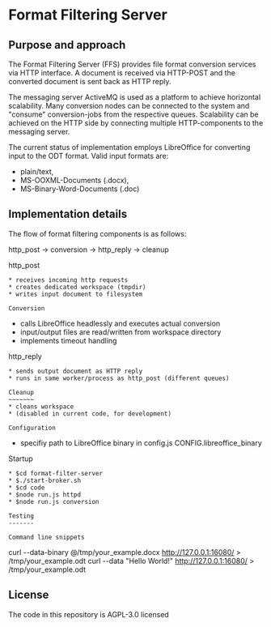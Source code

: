 Format Filtering Server
=======================

Purpose and approach
--------------------

The Format Filtering Server (FFS) provides file format conversion
services via HTTP interface. A document is received via
HTTP-POST and the converted document is sent back as HTTP reply.

The messaging server ActiveMQ is used as a platform to achieve
horizontal scalability. Many conversion nodes can be connected
to the system and "consume" conversion-jobs from the respective
queues. Scalability can be achieved on the HTTP side by connecting
multiple HTTP-components to the messaging server.

The current status of implementation employs LibreOffice for
converting input to the ODT format. Valid input formats are:
* plain/text,
* MS-OOXML-Documents (.docx),
* MS-Binary-Word-Documents (.doc)

Implementation details
----------------------

The flow of format filtering components is as follows:

http_post -> conversion -> http_reply -> cleanup

http_post
~~~~~~~~~~
* receives incoming http requests
* creates dedicated workspace (tmpdir)
* writes input document to filesystem

Conversion
~~~~~~~~~~
* calls LibreOffice headlessly and executes actual conversion
* input/output files are read/written from workspace directory
* implements timeout handling

http_reply
~~~~~~~~~~
* sends output document as HTTP reply
* runs in same worker/process as http_post (different queues)

Cleanup
~~~~~~~
* cleans workspace
* (disabled in current code, for development)

Configuration
~~~~~~~~~~
* specifiy path to LibreOffice binary in config.js CONFIG.libreoffice_binary

Startup
~~~~~~~
* $cd format-filter-server
* $./start-broker.sh
* $cd code
* $node run.js httpd
* $node run.js conversion

Testing
-------

Command line snippets
~~~~~~~~~~~~~~~~~~~~~

curl --data-binary @/tmp/your_example.docx http://127.0.0.1:16080/ > /tmp/your_example.odt
curl --data "Hello World!" http://127.0.0.1:16080/ > /tmp/your_example.odt

License
--------------------
The code in this repository is AGPL-3.0 licensed 
